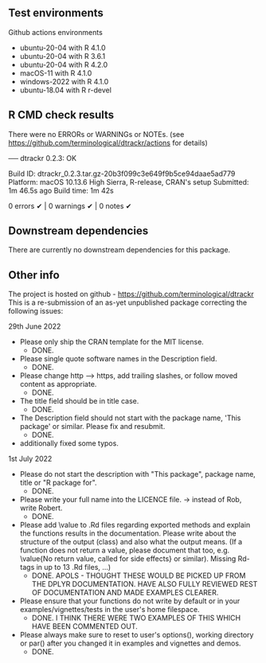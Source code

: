 ## Test environments

Github actions environments
* ubuntu-20-04 with R 4.1.0
* ubuntu-20-04 with R 3.6.1
* ubuntu-20-04 with R 4.2.0
* macOS-11 with R 4.1.0
* windows-2022 with R 4.1.0
* ubuntu-18.04 with R r-devel

## R CMD check results
There were no ERRORs or WARNINGs or NOTEs. 
(see https://github.com/terminological/dtrackr/actions for details)

── dtrackr 0.2.3: OK

  Build ID:   dtrackr_0.2.3.tar.gz-20b3f099c3e649f9b5ce94daae5ad779
  Platform:   macOS 10.13.6 High Sierra, R-release, CRAN's setup
  Submitted:  1m 46.5s ago
  Build time: 1m 42s

0 errors ✔ | 0 warnings ✔ | 0 notes ✔

## Downstream dependencies
There are currently no downstream dependencies for this package.

## Other info

The project is hosted on github - https://github.com/terminological/dtrackr
This is a re-submission of an as-yet unpublished package correcting the following issues:

29th June 2022

* Please only ship the CRAN template for the MIT license. 
     - DONE.
* Please single quote software names in the Description field. 
     - DONE.
* Please change http --> https, add trailing slashes, or follow moved content as appropriate. 
     - DONE.
* The title field should be in title case. 
     - DONE.
* The Description field should not start with the package name, 'This package' or similar. Please fix and resubmit. 
     - DONE.
* additionally fixed some typos.

1st July 2022

* Please do not start the description with "This package", package name,
title or "R package for". 
     - DONE.
* Please write your full name into the LICENCE file. -> instead of Rob,
write Robert. 
     - DONE.
* Please add \value to .Rd files regarding exported methods and explain
the functions results in the documentation. Please write about the
structure of the output (class) and also what the output means. (If a
function does not return a value, please document that too, e.g.
\value{No return value, called for side effects} or similar). 
Missing Rd-tags in up to 13 .Rd files,  ...)
     - DONE. APOLS - THOUGHT THESE WOULD BE PICKED UP FROM THE DPLYR DOCUMENTATION. HAVE ALSO 
FULLY REVIEWED REST OF DOCUMENTATION AND MADE EXAMPLES CLEARER.
* Please ensure that your functions do not write by default or in your
examples/vignettes/tests in the user's home filespace. 
     - DONE. I THINK THERE WERE TWO EXAMPLES OF THIS WHICH HAVE BEEN COMMENTED OUT.
* Please always make sure to reset to user's options(), working directory
or par() after you changed it in examples and vignettes and demos. 
     - DONE.
